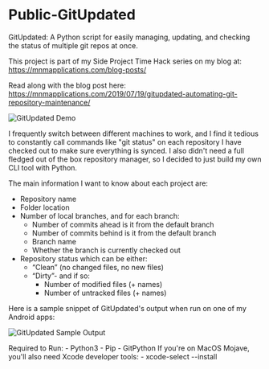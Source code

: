 # Public-GitUpdated

GitUpdated: A Python script for easily managing, updating, and checking the status of multiple git repos at once. 

This project is part of my Side Project Time Hack series on my blog at:
    https://mnmapplications.com/blog-posts/

Read along with the blog post here:
    https://mnmapplications.com/2019/07/19/gitupdated-automating-git-repository-maintenance/


![GitUpdated Demo](https://i1.wp.com/mnmapplications.com/wp-content/uploads/2019/07/GitUpdated-Demo.gif?zoom=2&resize=600%2C600&ssl=1)


I frequently switch between different machines to work, and I find it tedious to constantly call commands like "git status" on each repository I have checked out to make sure everything is synced. I also didn't need a full fledged out of the box repository manager, so I decided to just build my own CLI tool with Python.

The main information I want to know about each project are:

- Repository name
- Folder location
- Number of local branches, and for each branch:
    - Number of commits ahead is it from the default branch
    - Number of commits behind is it from the default branch
    - Branch name
    - Whether the branch is currently checked out
- Repository status which can be either:
    - “Clean” (no changed files, no new files)
    - “Dirty”- and if so:
        - Number of modified files (+ names)
        - Number of untracked files (+ names)

Here is a sample snippet of GitUpdated's output when run on one of my Android apps:

![GitUpdated Sample Output](https://i0.wp.com/mnmapplications.com/wp-content/uploads/2019/07/GitUpdated-Example-Output.png?w=1010&ssl=1)



Required to Run:
    - Python3
    - Pip
    - GitPython 
        If you're on MacOS Mojave, you'll also need Xcode developer tools:
            - xcode-select --install